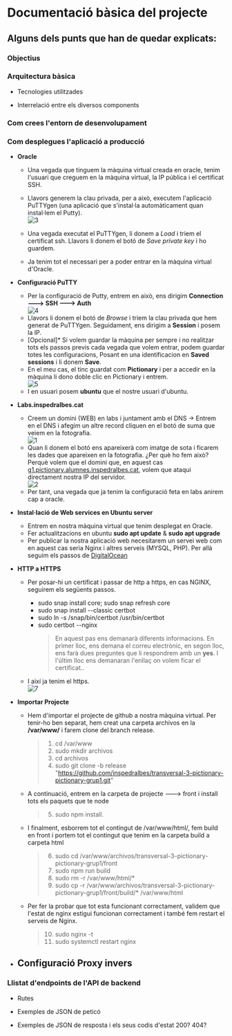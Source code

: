 # Documentació bàsica del projecte

<h2>Alguns dels punts que han de quedar explicats:</h2>

<h3> Objectius</h3>

<h3> Arquitectura bàsica</h3>

- Tecnologies utilitzades

- Interrelació entre els diversos components

<h3> Com crees l'entorn de desenvolupament</h3>

<h3>Com desplegues l'aplicació a producció</h3>

-  **Oracle**

	- Una vegada que tinguem la màquina virtual creada en oracle, tenim l'usuari que creguem en la màquina virtual, la IP pública i el certificat SSH.

	- Llavors generem la clau privada, per a això, executem l'aplicació PuTTYgen (una aplicació que s'instal·la automàticament quan instal·lem el Putty). <br>  <img  src="https://encrypted-tbn0.gstatic.com/images?q=tbn:ANd9GcRlkk6B1pg3KXfbFT5ouluHm_0f88-rD0ef5lESwUw&s"  alt="3">

	- Una vegada executat el PuTTYgen, li donem a *Load* i triem el certificat ssh. Llavors li donem el botó de *Save private key* i ho guardem.

	- Ja tenim tot el necessari per a poder entrar en la màquina virtual d'Oracle.
-  **Configuració PuTTY**
	- Per la configuració de Putty, entrem en això, ens dirigim **Connection ---> SSH ---> Auth**  <br>  <img  src="https://encrypted-tbn0.gstatic.com/images?q=tbn:ANd9GcRlkk6B1pg3KXfbFT5ouluHm_0f88-rD0ef5lESwUw&s"  alt="4">
	- Llavors li donem el botó de *Browse* i triem la clau privada que hem generat de PuTTYgen. Seguidament, ens dirigim a **Session** i posem la IP.
	- [Opcional]* Si volem guardar la màquina per sempre i no realitzar tots els passos previs cada vegada que volem entrar, podem guardar totes les configuracions, Posant en una identificacion en **Saved sessions** i li donem **Save**.
	- En el meu cas, el tinc guardat com **Pictionary** i per a accedir en la màquina li dono doble clic en Pictionary i entrem.<br>  <img  src="https://encrypted-tbn0.gstatic.com/images?q=tbn:ANd9GcRlkk6B1pg3KXfbFT5ouluHm_0f88-rD0ef5lESwUw&s"  alt="5">
	- I en usuari posem **ubuntu** que el nostre usuari d'ubuntu.
-  **Labs.inspedralbes.cat**
	- Creem un domini (WEB) en labs i juntament amb el DNS -> Entrem en el DNS i afegim un altre record cliquen en el botó de suma que veiem en la fotografia. <br><img  src="https://encrypted-tbn0.gstatic.com/images?q=tbn:ANd9GcRlkk6B1pg3KXfbFT5ouluHm_0f88-rD0ef5lESwUw&s"  alt="1">
	- Quan li donem el botó ens apareixerà com imatge de sota i ficarem les dades que apareixen en la fotografia. ¿Per què ho fem això? Perquè volem que el domini que, en aquest cas <a  href="https://g1.pictionary.alumnes.inspedralbes.cat/">g1.pictionary.alumnes.inspedralbes.cat</a>, volem que ataqui directament nostra IP del servidor. <br>  <img  src="https://encrypted-tbn0.gstatic.com/images?q=tbn:ANd9GcRlkk6B1pg3KXfbFT5ouluHm_0f88-rD0ef5lESwUw&s"  alt="2">
	- Per tant, una vegada que ja tenim la configuració feta en labs anirem cap a oracle.

-  **Instal·lació de Web services en Ubuntu server**
	- Entrem en nostra màquina virtual que tenim desplegat en Oracle.
	- Fer actualitzacions en ubuntu **sudo apt update** & **sudo apt upgrade**
	- Per publicar la nostra aplicació web necesitarem un servei web com en aquest cas seria Nginx i altres serveis (MYSQL, PHP). Per allà seguim els passos de <a  href="https://www.digitalocean.com/community/tutorials/how-to-install-linux-nginx-mysql-php-lemp-stack-on-ubuntu-20-04">DigitalOcean</a>
 
-  **HTTP a HTTPS**
	- Per posar-hi un certificat i passar de http a https, en cas NGINX, seguirem els següents passos.
		- sudo snap install core; sudo snap refresh core
	    - sudo snap install --classic certbot
	    - sudo ln -s /snap/bin/certbot /usr/bin/certbot
	    - sudo certbot --nginx
		    >En aquest pas ens demanarà diferents informacions. 
		    En primer lloc, ens demana el correu  electrònic, en segon lloc, ens farà dues preguntes que li respondrem amb un **yes**. I l'últim lloc ens demanaran  l'enllaç on volem ficar el certificat..
		    
	- I així ja tenim el https. <br>  <img  src="https://encrypted-tbn0.gstatic.com/images?q=tbn:ANd9GcRlkk6B1pg3KXfbFT5ouluHm_0f88-rD0ef5lESwUw&s"  alt="7">

- **Importar Projecte**
	- Hem d'importar el projecte de github a nostra màquina virtual. Per tenir-ho ben separat, hem creat una carpeta archivos en la **/var/www/** i farem clone del branch release.
		> 1. cd /var/www
		> 2. sudo mkdir archivos
		> 3. cd archivos
		> 4. sudo git clone -b release "https://github.com/inspedralbes/transversal-3-pictionary-pictionary-grup1.git"
		
	- A continuació, entrem en la carpeta de projecte ---> front i install tots els paquets que te node 
		> 5. sudo npm install.
		
	- I finalment, esborrem tot el contingut de /var/www/html/, fem build en front i portem tot el contingut que tenim en la carpeta build a carpeta html 
		>6. sudo cd /var/www/archivos/transversal-3-pictionary-pictionary-grup1/front
		>7. sudo npm run build
		>8. sudo rm -r /var/www/html/*
		>9. sudo cp -r  /var/www/archivos/transversal-3-pictionary-pictionary-grup1/front/build/* /var/www/html
		
	- Per fer la probar que tot esta funcionant correctament, validem que l'estat de nginx estigui funcionan correctament i també fem restart el serveis de Nginx. 
		> 10. sudo  nginx -t
		> 11. sudo systemctl restart nginx
		
-  **Configuració Proxy invers**
	 -



<h3>Llistat d'endpoints de l'API de backend</h3>

- Rutes

- Exemples de JSON de peticó

- Exemples de JSON de resposta i els seus codis d'estat 200? 404?